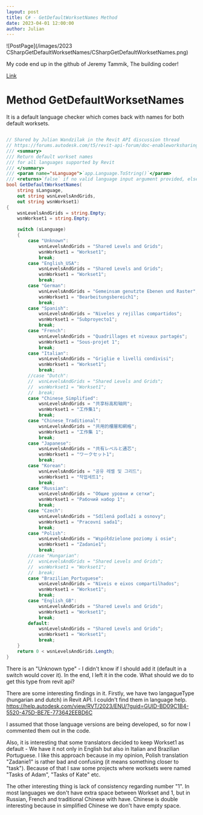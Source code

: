 ```yaml
---
layout: post  
title: C# - GetDefaultWorksetNames Method
date: 2023-04-01 12:00:00
author: Julian
---
```

![PostPage](/images/2023 CSharpGetDefaultWorksetNames/CSharpGetDefaultWorksetNames.png)

<!--excerpt-->


My code end up in the github of Jeremy Tammik, The building coder!  

[Link](https://github.com/jeremytammik/the_building_coder_samples/blob/master/BuildingCoder/Util.cs#L2144-L2238)
  
# Method GetDefaultWorksetNames  

It is a default language checker which comes back with names for both default worksets. 

```C#

// Shared by Julian Wandzilak in the Revit API discussion thread
// https://forums.autodesk.com/t5/revit-api-forum/doc-enableworksharing-amp-language-versions/m-p/11845252#M70159
/// <summary>
/// Return default workset names 
/// for all languages supported by Revit
/// </summary>
/// <param name="sLanguage">`app.Language.ToString()`</param>
/// <returns>`false` if no valid language input argument provided, else `true`</returns>
bool GetDefaultWorksetNames(
    string sLanguage,
    out string wsnLevelsAndGrids,
    out string wsnWorkset1)
{
    wsnLevelsAndGrids = string.Empty;
    wsnWorkset1 = string.Empty;

    switch (sLanguage)
    {
        case "Unknown":
            wsnLevelsAndGrids = "Shared Levels and Grids";
            wsnWorkset1 = "Workset1";
            break;
        case "English_USA":
            wsnLevelsAndGrids = "Shared Levels and Grids";
            wsnWorkset1 = "Workset1";
            break;
        case "German":
            wsnLevelsAndGrids = "Gemeinsam genutzte Ebenen und Raster";
            wsnWorkset1 = "Bearbeitungsbereich1";
            break;
        case "Spanish":
            wsnLevelsAndGrids = "Niveles y rejillas compartidos";
            wsnWorkset1 = "Subproyecto1";
            break;
        case "French":
            wsnLevelsAndGrids = "Quadrillages et niveaux partagés";
            wsnWorkset1 = "Sous-projet 1";
            break;
        case "Italian":
            wsnLevelsAndGrids = "Griglie e livelli condivisi";
            wsnWorkset1 = "Workset1";
            break;
        //case "Dutch":
        //  wsnLevelsAndGrids = "Shared Levels and Grids";
        //  wsnWorkset1 = "Workset1";
        //  break;
        case "Chinese_Simplified":
            wsnLevelsAndGrids = "共享标高和轴网";
            wsnWorkset1 = "工作集1";
            break;
        case "Chinese_Traditional":
            wsnLevelsAndGrids = "共用的樓層和網格";
            wsnWorkset1 = "工作集 1";
            break;
        case "Japanese":
            wsnLevelsAndGrids = "共有レベルと通芯";
            wsnWorkset1 = "ワークセット1";
            break;
        case "Korean":
            wsnLevelsAndGrids = "공유 레벨 및 그리드";
            wsnWorkset1 = "작업세트1";
            break;
        case "Russian":
            wsnLevelsAndGrids = "Общие уровни и сетки";
            wsnWorkset1 = "Рабочий набор 1";
            break;
        case "Czech":
            wsnLevelsAndGrids = "Sdílená podlaží a osnovy";
            wsnWorkset1 = "Pracovní sada1";
            break;
        case "Polish":
            wsnLevelsAndGrids = "Współdzielone poziomy i osie";
            wsnWorkset1 = "Zadanie1";
            break;
        //case "Hungarian":
        //  wsnLevelsAndGrids = "Shared Levels and Grids";
        //  wsnWorkset1 = "Workset1";
        //  break;
        case "Brazilian_Portuguese":
            wsnLevelsAndGrids = "Níveis e eixos compartilhados";
            wsnWorkset1 = "Workset1";
            break;
        case "English_GB":
            wsnLevelsAndGrids = "Shared Levels and Grids";
            wsnWorkset1 = "Workset1";
            break;
        default:
            wsnLevelsAndGrids = "Shared Levels and Grids";
            wsnWorkset1 = "Workset1";
            break;
    }
    return 0 < wsnLevelsAndGrids.Length;
}
```
  
  There is an "Unknown type" - I didn't know if I should add it (default in a switch would cover it). In the end, I left it in the code. What should we do to get this type from revit api? 

 

There are some interesting findings in it. Firstly, we have two langagueType (hungarian and dutch) in Revit API. I couldn't find them in language help.
https://help.autodesk.com/view/RVT/2023/ENU/?guid=GUID-BD09C1B4-5520-475D-BE7E-773642EEBD6C

I assumed that those language versions are being developed, so for now I commented them out in the code.

 

Also, it is interesting that some translators decided to keep Workset1 as default - We have it not only in English but also in Italian and Brazilian Portuguese. I like this approach because in my opinion, Polish translation "Zadanie1" is rather bad and confusing (it means something closer to "task"). Because of that I saw some projects where worksets were named "Tasks of Adam", "Tasks of Kate" etc.

 

The other interesting thing is lack of consistency regarding number "1". In most languages we don't have extra space between Workset and 1, but in Russian, French and traditional Chinese with have. Chinese is double interesting because in simplified Chinese we don't have empty space.